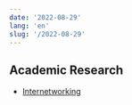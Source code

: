 ```yaml
---
date: '2022-08-29'
lang: 'en'
slug: '/2022-08-29'
---
```


## Academic Research

- [Internetworking](./../.././docs/pages/Internetworking.md)

<head>
  <html lang="en-US"/>
</head>
